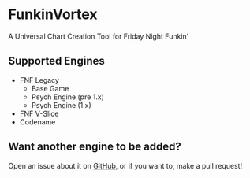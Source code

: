 # FunkinVortex
A Universal Chart Creation Tool for Friday Night Funkin'

## Supported Engines
- FNF Legacy
  - Base Game
  - Psych Engine (pre 1.x)
  - Psych Engine (1.x)
- FNF V-Slice
- Codename

## Want another engine to be added?
Open an issue about it on [GitHub](https://github.com/swordcube/FunkinVortex), or if you want to, make a pull request!